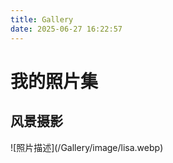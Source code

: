 ```yaml
---
title: Gallery
date: 2025-06-27 16:22:57
---
```

# 我的照片集
## 风景摄影
<div class="photo-gallery">
  ![照片描述](/Gallery/image/lisa.webp)
</div>